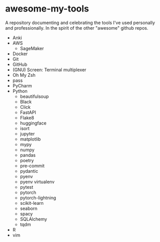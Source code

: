 # awesome-my-tools
A repository documenting and celebrating the tools I've used personally and professionally. In the spirit of the other "awesome" github repos.

- Anki
- AWS
    - SageMaker
- Docker
- Git
- GitHub
- (GNU) Screen: Terminal multiplexer
- Oh My Zsh
- pass
- PyCharm
- Python
    - beautifulsoup
    - Black
    - Click
    - FastAPI
    - Flake8
    - huggingface
    - isort
    - jupyter
    - matplotlib
    - mypy
    - numpy
    - pandas
    - poetry
    - pre-commit
    - pydantic
    - pyenv
    - pyenv virtualenv
    - pytest
    - pytorch
    - pytorch-lightning
    - scikit-learn
    - seaborn
    - spacy
    - SQLAlchemy
    - tqdm
- R
- vim
